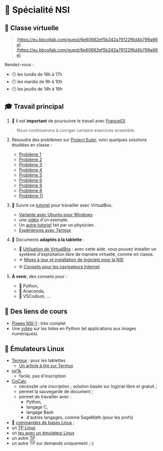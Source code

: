 # :dizzy: Spécialité NSI

## :busts_in_silhouette: Classe virtuelle
> [https://eu.bbcollab.com/guest/6e60662ef5b242a79122f6d4b799a66e](https://eu.bbcollab.com/guest/6e60662ef5b242a79122f6d4b799a66e)

Rendez-vous :
* :clock4: les lundis de 16h à 17h
* :clock9: les mardis de 9h à 10h
* :clock2: les jeudis de 14h à 16h


## :mortar_board: Travail principal

1. :loudspeaker: Il est **important** de poursuivre le travail avec [FranceIOI](http://www.france-ioi.org/algo/chapters.php?progression=1)
> Nous continuerons à corriger certains exercices ensemble.

2. Résoudre des problèmes sur [Project Euler](https://projecteuler.net/archives), voici quelques solutions étudiées en classe :
    * [Problème 1](/EULER/PE001.html)
    * [Problème 2](/EULER/PE002.html)
    * [Problème 3](/EULER/PE003.html)
    * [Problème 4](/EULER/PE004.html)
    * [Problème 5](/EULER/PE005.html)
    * [Problème 6](/EULER/PE006.html)
    * [Problème 9](/EULER/PE009.html)
    * [Problème 8](/EULER/PE008.html)
    * [Problème 11](/EULER/PE011.html)

2. :wrench: Suivre ce [tutoriel](1-Virtualbox/1-Virtualbox-page.html) pour travailler avec VirtualBox.
    * [Variante avec Ubuntu pour Windows](InstallationLinux.pdf)
    * une [vidéo](https://tube-creteil.beta.education.fr/videos/watch/playlist/8fca67aa-4575-485b-b2ce-3fd2c00c620c?videoId=fcad64bf-da5e-4f35-9a94-b8863ba989a5) d'un exemple.
    * Un [autre tutoriel](https://laboiteaphysique.fr/site2/index.php/numerique-et-sciences-informatiques/systeme-dexploitation/obtenir-un-systeme-dexploitation-linux/machine-virtuelle) fait par un physicien.
    * [Expériences avec Termux](/4-CLI/termux.md)

3. :iphone: Documents **adaptés à la tablette** :
    * :black_square_button: [Utilisation de VirtualBox](1-Virtualbox/1-Virtualbox.html) : avec cette aide, vous pouvez installer un système d'exploitation libre de manière virtuelle, comme en classe.
    * :eight_pointed_black_star: [Mises à jour et installation de logiciels pour la NSI](2-config-Linux/2-config-Linux.html) 
    * :globe_with_meridians: [Conseils pour les navigateurs Internet](3-Navigateurs/3-Navigateurs.html)

3. **À venir**, des conseils pour :
    * :snake: Python,
    * :rocket: Anaconda,
    * :ledger: VSCodium, ...

## :tophat: Des liens de cours
+ [Pixees NSI-1](https://pixees.fr/informatiquelycee/n_site/nsi_prem.html) : très complet
+ Une [vidéo](https://www.lumni.fr/video/notion-de-listes-en-informatique-et-application-aux-images-numeriques) sur les listes en Python (et applications aux images numériques).

## :penguin: Émulateurs Linux
+ [Termux](https://play.google.com/store/apps/details?id=com.termux) : pour les tablettes
    + [Un article à lire sur Termux](https://grisebouille.net/termux-hackez-votre-android/)
+ [jor1k](https://s-macke.github.io/jor1k/demos/main.html?user=XjgQbmJywo&cpu=asm&n=1&relayURL=wss%3A%2F%2Frelay.widgetry.org%2F)
    + facile, pas d'inscription
+ [CoCalc](https://cocalc.com/)
    + nécessite une inscription ; solution basée sur logiciel libre et gratuit ;
    + permet la sauvegarde de document ;
    + permet de travailler avec :
        + Python,
        + langage C,
        + langage Bash
        + d'autres langages, comme SageMath (pour les profs)
+ :shell: [commandes de bases Linux](http://nsivaugelas.free.fr/premiere/fichiers/Commandes%20de%20bases%20Unix.pdf) ;
+ un [TP Linux](http://nsivaugelas.free.fr/premiere/archi_s_e.php)
+ un [jeu avec un émulateur Linux](http://luffah.xyz/bidules/Terminus/)
+ un autre [TP](http://gervaisprof.free.fr/dl/bash/Ligne_de_commande_POSIX.pdf)
+ un autre TP sur demande uniquement ;-) 
